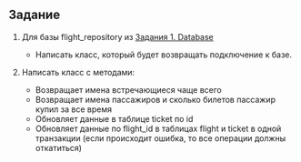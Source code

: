 ## Задание

1) Для базы flight_repository из [Задания 1. Database](https://github.com/r0ck17/sql-flights)
   - Написать класс, который будет возвращать подключение к базе.

2) Написать класс с методами:
   - Возвращает имена встречающиеся чаще всего
   - Возвращает имена пассажиров и сколько билетов пассажир купил за все время
   - Обновляет данные в таблице ticket по id
   - Обновляет данные по flight_id в таблицах flight и ticket в одной транзакции (если происходит ошибка, то все операции должны откатиться)